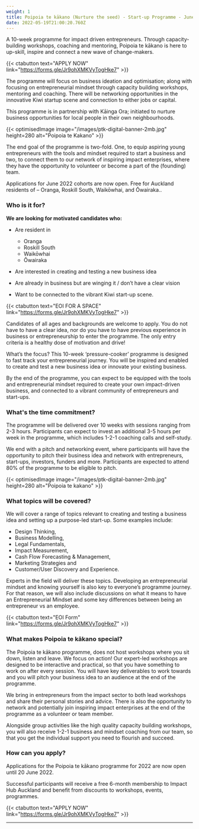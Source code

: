 ```yaml
---
weight: 1
title: Poipoia te kākano (Nurture the seed) - Start-up Programme - June 2022
date: 2022-05-19T21:00:20.760Z
---
```

A 10-week programme for impact driven entrepreneurs. Through capacity-building workshops, coaching and mentoring, Poipoia te kākano is here to up-skill, inspire and connect a new wave of change-makers.

{{< ctabutton text="APPLY NOW" link="https://forms.gle/Jr9ohXMKVyTogHke7" >}}

The programme will focus on business ideation and optimisation; along with focusing on entrepreneurial mindset through capacity building workshops, mentoring and coaching. There will be networking opportunities in the innovative Kiwi startup scene and connection to either jobs or capital.

This programme is in partnership with Kāinga Ora; initiated to nurture business opportunities for local people in their own neighbourhoods.

{{< optimisedImage image="/images/ptk-digital-banner-2mb.jpg" height=280    alt="Poipoia te Kakano" >}}

The end goal of the programme is two-fold. One, to equip aspiring young entrepreneurs with the tools and mindset required to start a business and two, to connect them to our network of inspiring impact enterprises, where they have the opportunity to volunteer or become a part of the (founding) team.

Applications for June 2022 cohorts are now open. Free for Auckland residents of – Oranga, Roskill South, Waikōwhai, and Ōwairaka..

### Who is it for?

**We are looking for motivated candidates who:**

* Are resident in 

  * Oranga
  * Roskill South
  * Waikōwhai
  * Ōwairaka
* Are interested in creating and testing a new business idea
* Are already in business but are winging it / don’t have a clear vision
* Want to be connected to the vibrant Kiwi start-up scene.

{{< ctabutton text="EOI FOR A SPACE" link="https://forms.gle/Jr9ohXMKVyTogHke7" >}}

Candidates of all ages and backgrounds are welcome to apply. You do not have to have a clear idea, nor do you have to have previous experience in business or entrepreneurship to enter the programme. The only entry criteria is a healthy dose of motivation and drive!

What’s the focus? This 10-week ‘pressure-cooker’ programme is designed to fast track your entrepreneurial journey. You will be inspired and enabled to create and test a new business idea or innovate your existing business.

By the end of the programme, you can expect to be equipped with the tools and entrepreneurial mindset required to create your own impact-driven business, and connected to a vibrant community of entrepreneurs and start-ups.

### What's the time commitment?

The programme will be delivered over 10 weeks with sessions ranging from 2-3 hours. Participants can expect to invest an additional 3-5 hours per week in the programme, which includes 1-2-1 coaching calls and self-study.

We end with a pitch and networking event, where participants will have the opportunity to pitch their business idea and network with entrepreneurs, start-ups, investors, funders and more. Participants are expected to attend 80% of the programme to be eligible to pitch.

{{< optimisedImage image="/images/ptk-digital-banner-2mb.jpg" height=280    alt="Poipoia te kakano" >}}

### What topics will be covered?

We will cover a range of topics relevant to creating and testing a business idea and setting up a purpose-led start-up. Some examples include:

* Design Thinking, 
* Business Modelling, 
* Legal Fundamentals, 
* Impact Measurement, 
* Cash Flow Forecasting & Management,
* Marketing Strategies and 
* Customer/User Discovery and Experience.

Experts in the field will deliver these topics. Developing an entrepreneurial mindset and knowing yourself is also key to everyone’s programme journey. For that reason, we will also include discussions on what it means to have an Entrepreneurial Mindset and some key differences between being an entrepreneur vs an employee.

{{< ctabutton text="EOI Form" link="https://forms.gle/Jr9ohXMKVyTogHke7" >}}

### What makes Poipoia te kākano special?

The Poipoia te kākano programme, does not host workshops where you sit down, listen and leave. We focus on action! Our expert-led workshops are designed to be interactive and practical, so that you have something to work on after every session. You will have key deliverables to work towards and you will pitch your business idea to an audience at the end of the programme.

We bring in entrepreneurs from the impact sector to both lead workshops and share their personal stories and advice. There is also the opportunity to network and potentially join inspiring impact enterprises at the end of the programme as a volunteer or team member.

Alongside group activities like the high quality capacity building workshops, you will also receive 1-2-1 business and mindset coaching from our team, so that you get the individual support you need to flourish and succeed.

### How can you apply?

Applications for the Poipoia te kākano programme for 2022 are now open until 20 June 2022.

Successful participants will receive a free 6-month membership to Impact Hub Auckland and benefit from discounts to workshops, events, programmes.

{{< ctabutton text="APPLY NOW" link="https://forms.gle/Jr9ohXMKVyTogHke7" >}}

- - -